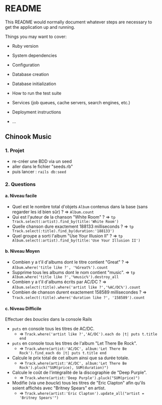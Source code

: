 # README

This README would normally document whatever steps are necessary to get the
application up and running.

Things you may want to cover:

* Ruby version

* System dependencies

* Configuration

* Database creation

* Database initialization

* How to run the test suite

* Services (job queues, cache servers, search engines, etc.)

* Deployment instructions

* ...

## Chinook Music

### 1. Projet
- re-créer une BDD via un seed
- aller dans le fichier "seeds.rb"
- puis lancer : `rails db:seed`

### 2. Questions
#### a. Niveau facile
- Quel est le nombre total d'objets `Album` contenus dans la base (sans regarder les id bien sûr) ? => `Album.count`
- Qui est l'auteur de la chanson "White Room" ? => `tp Track.select(:artist).find_by(title:'White Room')`
- Quelle chanson dure exactement 188133 milliseconds ? => `tp Track.select(:title).find_by(duration:'188133')`
- Quel groupe a sorti l'album "Use Your Illusion II" ? => `tp Album.select(:artist).find_by(title:'Use Your Illusion II')`
#### b. Niveau Moyen
- Combien y a t'il d'albums dont le titre contient "Great" ? => `Album.where('title like ?', '%Great%').count`
- Supprime tous les albums dont le nom contient "music". => `tp Album.where('title like ?','%music%').destroy_all`
- Combien y a t'il d'albums écrits par AC/DC ? => `Album.select(:title).where('artist like ?','%AC/DC%').count`
- Combien de chanson durent exactement 158589 millisecondes ? => `Track.select(:title).where('duration like ?', '158589').count`
#### c. Niveau Difficile
Effectuer des _boucles_ dans la console Rails
- `puts` en console tous les titres de AC/DC.
  - => `Track.where('artist like ?','AC/DC').each do |t|
    puts t.title
end`
- `puts` en console tous les titres de l'album "Let There Be Rock".
  - => `Track.where(artist:'AC/DC', album:'Let There Be Rock').find_each do |t|
    puts t.title
end`
- Calcule le prix total de cet album ainsi que sa durée totale.
  - => `Track.where(artist:'AC/DC', album:'Let There Be Rock').pluck("SUM(price), SUM(duration)")`
- Calcule le coût de l'intégralité de la discographie de "Deep Purple".
  - => `Track.where(artist:'Deep Purple').pluck("SUM(price)")`
- Modifie (via une _boucle_) tous les titres de "Eric Clapton" afin qu'ils soient affichés avec "Britney Spears" en artist.
  - => `Track.where(artist:'Eric Clapton').update_all("artist = 'Britney Spears'")`